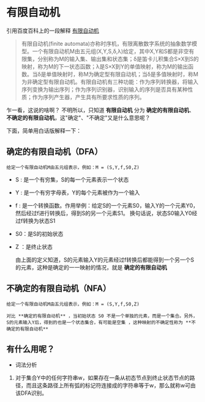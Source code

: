 # 有限自动机

引用百度百科上的一段解释 [有限自动机](https://baike.baidu.com/item/%E6%9C%89%E9%99%90%E8%87%AA%E5%8A%A8%E6%9C%BA/8700995?fr=aladdin)

>有限自动机(finite automata)亦称时序机，有限离散数字系统的抽象数学模型。一个有限自动机M由五元组(X,Y,S,δ,λ)给定，其中X,Y和S都是非空有限集，分别称为M的输入集、输出集和状态集；δ是笛卡儿积集合S×X到S的映射，称为M的下一状态函数；λ是S×X到Y的单值映射，称为M的输出函数。当δ是单值映射时，称M为确定型有限自动机；当δ是多值映射时，称M为非确定型有限自动机。有限自动机有三种功能：作为序列转换器，将输入序列变换为输出序列；作为序列识别器，识别输入的序列是否具有某种性质；作为序列产生器，产生具有所要求性质的序列。

乍一看，这说的啥啊？ 不明所以，只知道 **有限自动机** 分为 **确定的有限自动机**、**不确定的有限自动机**，这"确定"、"不确定"又是什么意思呢？

下面，简单用白话版解释一下：

## 确定的有限自动机（DFA）

    给定一个有限自动机M由五元组表示，例如：M = (S,Y,f,S0,Z)

* S : 是一个有穷集，S的每一个元素表示一个状态
* Y : 是一个有穷字母表，Y的每个元素被作为一个输入
* f : 是一个转换函数。作用举例：给定S的一个元素S0，输入Y的一个元素Y0，然后经过f进行转换后，得到S的另一个元素S1。 换句话说，状态S0输入Y0经过f转换为状态S1
* S0：是S的初始状态
* Z ：是终止状态

    由上面的定义知道，S的元素输入Y的元素经过f转换后都能得到一个另一个S的元素，这种是确定的一一映射的情况，就是 **确定的有限自动机**

## 不确定的有限自动机（NFA）

    给定一个有限自动机M由五元组表示，例如：M = (S,Y,f,S0,Z)

    对比 **确定的有限自动机** ，当初始状态 S0 不是一个单独的元素，而是一个集合。另外，S的元素输入Y后，得到的也是一个状态集合，有可能是空集 ，这种映射的不确定性称为 **不确定的有限自动机**

## 有什么用呢？

* 词法分析

1. 对于集合Y中的任何字符串w，如果存在一条从初态节点到终止状态节点的路径，而且这条路径上所有弧的标记符连接成的字符串等于w，那么就称w可由该DFA识别。

